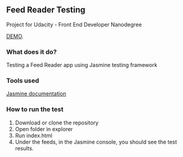 ## Feed Reader Testing

Project for Udacity - Front End Developer Nanodegree

[DEMO](https://nedelcos.github.io/Project---Neighbourhood-Map/).


### What does it do?
Testing a Feed Reader app using Jasmine testing framework

### Tools used
[Jasmine documentation](https://jasmine.github.io/2.1/introduction.html)

### How to run the test
1. Download or clone the repository
2. Open folder in explorer
3. Run index.html
4. Under the feeds, in the Jasmine console, you should see the test results.
